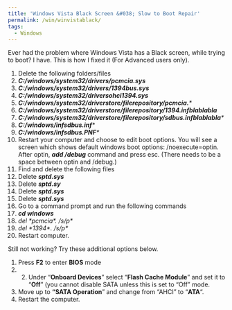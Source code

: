 ```yaml
---
title: 'Windows Vista Black Screen &#038; Slow to Boot Repair'
permalink: /win/winvistablack/
tags:
  - Windows
---
```


Ever had the problem where Windows Vista has a Black screen, while trying to boot? I have. This is how I fixed it (For Advanced users only).

  1. Delete the following folders/files
  2. _**C:/windows/system32/drivers/pcmcia.sys**_
  3. _**C:/windows/system32/drivers/1394bus.sys**_
  4. _**C:/windows/system32/driversohci1394.sys**_
  5. _**C:/windows/system32/driverstore/filerepository/pcmcia.***_
  6. _**C:/windows/system32/driverstore/filerepository/1394.infblablabla**_
  7. _**C:/windows/system32/driverstore/filerepository/sdbus.infblablabla***_
  8. _**C:/windows/infsdbus.inf***_
  9. _**C:/windows/infsdbus.PNF***_
 10. Restart your computer and choose to edit boot options. You will see a screen which shows default windows boot options: /noexecute=optin. After optin, _**add /debug**_ command and press esc. (There needs to be a space between optin and /debug.)
 11. Find and delete the following files
 12. Delete _**sptd.sys**_
 13. Delete _**sptd.sy**_
 14. Delete _**sptd.sys**_
 15. Delete _**sptd.sys**_
 16. Go to a command prompt and run the following commands
 17. _**cd windows**_
 18. _**del \*pcmcia\*.* /s/p**_
 19. _**del \*1394\*.* /s/p**_
 20. Restart computer.

Still not working? Try these additional options below.

  1. Press **F2** to enter **BIOS** mode
  2. 2. Under &#8220;**Onboard Devices**&#8221; select &#8220;**Flash Cache Module**&#8221; and set it to &#8220;**Off**&#8221; (you cannot disable SATA unless this is set to &#8220;Off&#8221; mode.
  3. Move up to **&#8220;SATA Operation**&#8221; and change from &#8220;AHCI&#8221; to &#8220;**ATA**&#8220;.
  4. Restart the computer.

